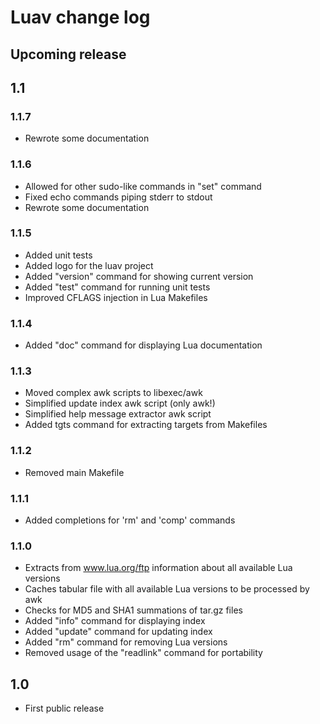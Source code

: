 # Luav change log

## Upcoming release

## 1.1

### 1.1.7

* Rewrote some documentation

### 1.1.6

* Allowed for other sudo-like commands in "set" command
* Fixed echo commands piping stderr to stdout
* Rewrote some documentation

### 1.1.5

* Added unit tests
* Added logo for the luav project
* Added "version" command for showing current version
* Added "test" command for running unit tests
* Improved CFLAGS injection in Lua Makefiles

### 1.1.4

* Added "doc" command for displaying Lua documentation

### 1.1.3

* Moved complex awk scripts to libexec/awk
* Simplified update index awk script (only awk!)
* Simplified help message extractor awk script
* Added tgts command for extracting targets from Makefiles

### 1.1.2

* Removed main Makefile

### 1.1.1

* Added completions for 'rm' and 'comp' commands

### 1.1.0

* Extracts from www.lua.org/ftp information about all available Lua versions
* Caches tabular file with all available Lua versions to be processed by awk
* Checks for MD5 and SHA1 summations of tar.gz files
* Added "info" command for displaying index
* Added "update" command for updating index
* Added "rm" command for removing Lua versions
* Removed usage of the "readlink" command for portability

## 1.0

* First public release
